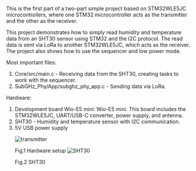 <div id="wiki-content" class="mt-4">
      <div data-view-component="true" class="Layout Layout--flowRow-until-md Layout--sidebarPosition-end Layout--sidebarPosition-flowRow-end">
  <div data-view-component="true" class="Layout-main">          <div id="wiki-body" class="gollum-markdown-content">
              <div class="markdown-body">
                <p>This is the first part of a two-part simple project based on STM32WLE5JC microcontrollers, where one STM32 microcontroller acts as the transmitter and the other as the receiver.</p>
<p>This project demonstrates how to simply read humidity and temperature data from an SHT30 sensor using STM32 and the I2C protocol. The read data is sent via LoRa to another STM32WLE5JC, which acts as the receiver. The project also shows how to use the sequencer and low power mode.</p>
<p>Most important files:</p>
<ol>
<li>Core/src/main.c - Receiving data from the SHT30, creating tasks to work with the sequencer.</li>
<li>SubGHz_Phy/App/subghz_phy_app.c - Sending data via LoRa.</li>
</ol>
<p>Hardware:</p>
<ol>
<li>Development board Wio-E5 mini: Wio-E5 mini. This board includes the STM32WLE5JC, UART/USB-C converter, power supply, and antenna.</li>
<li>SHT30 - Humidity and temperature sensor with I2C communication.</li>
<li>5V USB power supply</li>
      
![transmitter](https://github.com/user-attachments/assets/3e30adec-44c9-4394-b10a-96336e7cf6a7)

Fig.1 Hardware setup</li>
![SHT30](https://github.com/user-attachments/assets/1931267f-aefa-4bc4-a122-5dbe46e12148)

Fig.2 SHT30</p>


